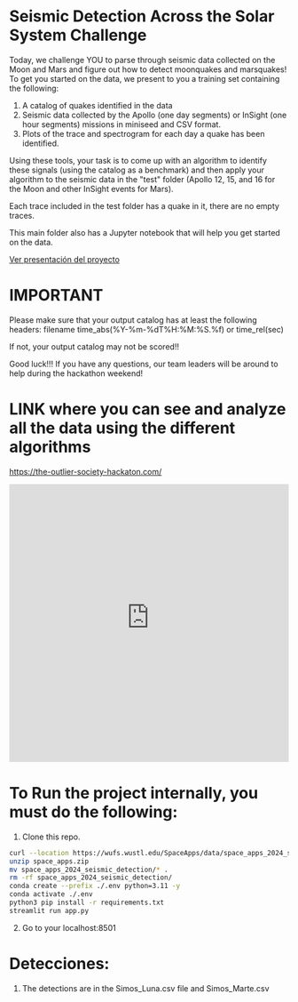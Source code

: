 # Seismic Detection Across the Solar System Challenge

Today, we challenge YOU to parse through seismic data collected on the Moon and Mars and figure out how to detect moonquakes and marsquakes! 
To get you started on the data, we present to you a training set containing the following:

1. A catalog of quakes identified in the data
2. Seismic data collected by the Apollo (one day segments) or InSight (one hour segments) missions in miniseed and CSV format. 
3. Plots of the trace and spectrogram for each day a quake has been identified. 

Using these tools, your task is to come up with an algorithm to identify these signals (using the catalog as a benchmark) and then 
apply your algorithm to the seismic data in the "test" folder (Apollo 12, 15, and 16 for the Moon and other InSight events for Mars). 

Each trace included in the test folder has a quake in it, there are no empty traces. 

This main folder also has a Jupyter notebook that will help you get started on the data.

[Ver presentación del proyecto](https://gamma.app/docs/Seismic-Detection-across-the-Solar-System-p3jgqenybesmv7nw?mode=doc)

# IMPORTANT
Please make sure that your output catalog has at least the following headers:
filename
time_abs(%Y-%m-%dT%H:%M:%S.%f) or time_rel(sec)

If not, your output catalog may not be scored!!

Good luck!!! If you have any questions, our team leaders will be around to help during the hackathon weekend!  

# LINK where you can see and analyze all the data using the different algorithms

https://the-outlier-society-hackaton.com/

<iframe src="https://the-outlier-society-hackaton.com/" width="100%" height="500px" style="border:none;"></iframe>

# To Run the project internally, you must do the following:

1. Clone this repo.

```Bash
curl --location https://wufs.wustl.edu/SpaceApps/data/space_apps_2024_seismic_detection.zip --output space_apps.zip
unzip space_apps.zip
mv space_apps_2024_seismic_detection/* .
rm -rf space_apps_2024_seismic_detection/
conda create --prefix ./.env python=3.11 -y
conda activate ./.env
python3 pip install -r requirements.txt
streamlit run app.py
```
2. Go to your localhost:8501

# Detecciones:

1. The detections are in the Simos_Luna.csv file and Simos_Marte.csv
